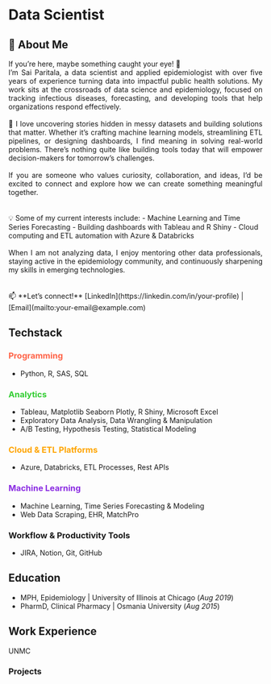 # Data Scientist

## 👋 About Me

<div align="justify">
If you’re here, maybe something caught your eye! 👋

<br>
I’m Sai Paritala, a data scientist and applied epidemiologist with over five years of experience turning data into impactful public health solutions. My work sits at the crossroads of data science and epidemiology, focused on tracking infectious diseases, forecasting, and developing tools that help organizations respond effectively.
<br>

<br>
🔎 I love uncovering stories hidden in messy datasets and building solutions that matter. Whether it’s crafting machine learning models, streamlining ETL pipelines, or designing dashboards, I find meaning in solving real-world problems. There’s nothing quite like building tools today that will empower decision-makers for tomorrow’s challenges.
<br>

<br>
If you are someone who values curiosity, collaboration, and ideas, I’d be excited to connect and explore how we can create something meaningful together.
</div>
<br>

<br>
💡 Some of my current interests include:
- Machine Learning and Time Series Forecasting
- Building dashboards with Tableau and R Shiny
- Cloud computing and ETL automation with Azure & Databricks
<br>

<br>
<div align="justify">
When I am not analyzing data, I enjoy mentoring other data professionals, staying active in the epidemiology community, and continuously sharpening my skills in emerging technologies.
</div>
<br>

<br>
📫 **Let’s connect!**  
[LinkedIn](https://linkedin.com/in/your-profile) | [Email](mailto:your-email@example.com)
<br>

## Techstack
### <span style="color:#FF6347">Programming</span>  
- Python, R, SAS, SQL  


### <span style="color:#32CD32">Analytics</span>  
- Tableau, Matplotlib Seaborn Plotly, R Shiny, Microsoft Excel
- Exploratory Data Analysis, Data Wrangling & Manipulation
- A/B Testing, Hypothesis Testing, Statistical Modeling  


### <span style="color:#FFA500">Cloud & ETL Platforms</span> 
- Azure, Databricks, ETL Processes, Rest APIs  


### <span style="color:#8A2BE2">Machine Learning</span>  
- Machine Learning, Time Series Forecasting & Modeling  
- Web Data Scraping, EHR, MatchPro  


### Workflow & Productivity Tools  
-  JIRA, Notion, Git, GitHub


## Education
- MPH, Epidemiology | University of Illinois at Chicago (_Aug 2019_)
- PharmD, Clinical Pharmacy | Osmania University (_Aug 2015_)

## Work Experience
UNMC

### Projects
